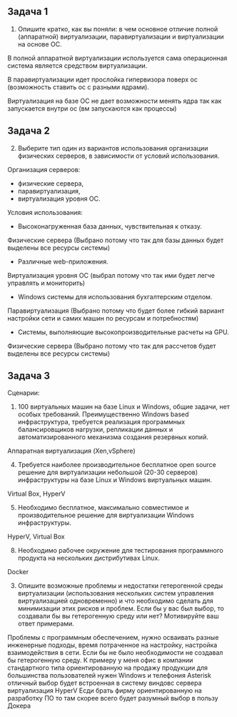 ## Задача 1

1. Опишите кратко, как вы поняли: в чем основное отличие полной (аппаратной) виртуализации, паравиртуализации и виртуализации на основе ОС.

В полной аппаратной виртуализации используется сама операционная система является средством виртуализации.

В паравиртуализации идет прослойка гипервизора поверх ос (возможность ставить ос с разными ядрами).

Виртуализация на базе ОС не дает возможности менять ядра так как запускается внутри ос (вм запускаются как процессы)

## Задача 2

2. Выберите тип один из вариантов использования организации физических серверов, 
в зависимости от условий использования.

 Организация серверов: 
 - физические сервера, 
 - паравиртуализация, 
 - виртуализация уровня ОС. 
  
 Условия использования: 
 - Высоконагруженная база данных, чувствительная к отказу. 

Физические сервера (Выбрано потому что так для базы данных будет выделены все ресурсы системы)
 - Различные web-приложения.  
 
Виртуализация уровня ОС (выбрал потому что так ими будет легче управлять и мониторить)

 - Windows системы для использования бухгалтерским отделом. 

Паравиртуализация (Выбрано потому что будет более гибкий вариант настройки сети и самих машин по ресурсам и потребностям)
 
 - Системы, выполняющие высокопроизводительные расчеты на GPU.

Физические сервера (Выбрано потому что так для рассчетов будет выделены все ресурсы системы)

## Задача 3

Сценарии: 
  
 1. 100 виртуальных машин на базе Linux и Windows, общие задачи, нет особых требований. Преимущественно Windows based инфраструктура, требуется реализация программных балансировщиков нагрузки, репликации данных и автоматизированного механизма создания резервных копий. 

Аппаратная виртуализация (Xen,vSphere)

 4. Требуется наиболее производительное бесплатное open source решение для виртуализации небольшой (20-30 серверов) инфраструктуры на базе Linux и Windows виртуальных машин. 

Virtual Box, HyperV

 5. Необходимо бесплатное, максимально совместимое и производительное решение для виртуализации Windows инфраструктуры. 

HyperV, Virtual Box

 8. Необходимо рабочее окружение для тестирования программного продукта на нескольких дистрибутивах Linux.

Docker

3. Опишите возможные проблемы и недостатки гетерогенной среды виртуализации (использования нескольких систем управления виртуализацией одновременно) и что необходимо сделать для минимизации этих рисков и проблем. Если бы у вас был выбор, то создавали бы вы гетерогенную среду или нет? Мотивируйте ваш ответ примерами.

Проблемы с программным обеспечением, нужно осваивать разные инженерные подходы, время потраченное на настройку, настройка взаимодействия в сети.
Если бы не было необходимости не создавал бы гетерогенную среду. К примеру у меня офис в компании стандартного типа ориентированную на продажу продукции для большинства пользователей нужен Windows и телефония Asterisk отличный выбор будет встроенная в систему виндовс сервера виртуализация HyperV
Есди брать фирму ориентированную на разработку ПО то там скорее всего будет разумный выбор в пользу Докера